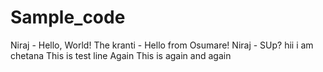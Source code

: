 # Sample_code

Niraj - Hello, World!
The kranti - Hello from Osumare!
Niraj - SUp?
hii i am chetana
This is test line
Again This is again and again
